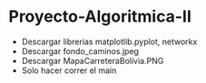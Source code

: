 # Proyecto-Algoritmica-II
- Descargar librerias matplotlib.pyplot, networkx
- Descargar fondo_caminos.jpeg
- Descargar MapaCarreteraBolivia.PNG
- Solo hacer correr el main

